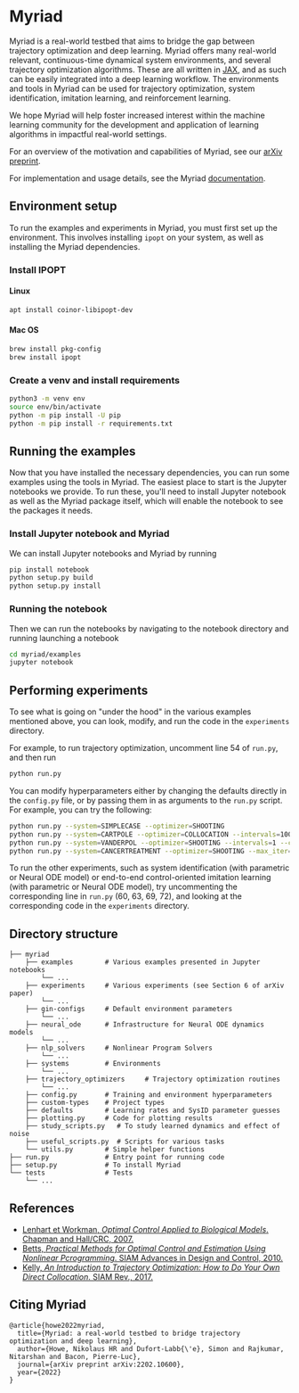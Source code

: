 # Myriad

Myriad is a real-world testbed that aims to bridge the gap between trajectory optimization and deep learning.
Myriad offers many real-world relevant,
continuous-time dynamical system environments, and several trajectory optimization algorithms.
These are all written
in [JAX](https://github.com/google/jax), and as such can be easily integrated into a deep learning workflow.
The environments and tools in Myriad can be used for trajectory optimization, system identification, 
imitation learning, and reinforcement learning.

We hope Myriad will help foster increased interest within the
machine learning community for the development and application of learning algorithms in
impactful real-world settings.

For an overview of the motivation and capabilities of Myriad, see our [arXiv preprint](https://arxiv.org/abs/2202.10600).

For implementation and usage details, see the Myriad [documentation](https://nikihowe.github.io/myriad/html/myriad/index.html).

## Environment setup

To run the examples and experiments in Myriad, you must first set up the environment.
This involves installing `ipopt` on your system, as well as installing the Myriad dependencies.
### Install IPOPT
#### Linux
```bash
apt install coinor-libipopt-dev
```

#### Mac OS
```bash
brew install pkg-config
brew install ipopt
```

### Create a venv and install requirements
```bash
python3 -m venv env
source env/bin/activate
python -m pip install -U pip
python -m pip install -r requirements.txt
```

## Running the examples

Now that you have installed the necessary dependencies, you can run some examples using the tools in Myriad.
The easiest place to start is the Jupyter notebooks we provide.
To run these, you'll need to install Jupyter notebook as well as the Myriad package itself,
which will enable the notebook to see the packages it needs.

### Install Jupyter notebook and Myriad
We can install Jupyter notebooks and Myriad by running
```bash
pip install notebook
python setup.py build
python setup.py install
```

### Running the notebook

Then we can run the notebooks by navigating to the notebook directory and running launching a notebook
```bash
cd myriad/examples
jupyter notebook
```

## Performing experiments

To see what is going on "under the hood" in the various examples mentioned above, 
you can look, modify, and run the code in the `experiments` directory.

For example, to run trajectory optimization, uncomment line 54 of `run.py`,
and then run
```bash
python run.py
```

You can modify hyperparameters either by changing the defaults directly in the `config.py` file, 
or by passing them in as arguments to the `run.py` script.
For example, you can try the following:

```bash
python run.py --system=SIMPLECASE --optimizer=SHOOTING
python run.py --system=CARTPOLE --optimizer=COLLOCATION --intervals=100
python run.py --system=VANDERPOL --optimizer=SHOOTING --intervals=1 --controls_per_interval=50
python run.py --system=CANCERTREATMENT --optimizer=SHOOTING --max_iter=500
```

To run the other experiments, such as system identification (with parametric or Neural ODE model)
or end-to-end control-oriented imitation learning (with parametric or Neural ODE model), 
try uncommenting the corresponding line in `run.py` (60, 63, 69, 72), and looking at the 
corresponding code in the `experiments` directory.

## Directory structure
```
├── myriad
    ├── examples        # Various examples presented in Jupyter notebooks
        └── ...
    ├── experiments     # Various experiments (see Section 6 of arXiv paper)
        └── ...
    ├── gin-configs     # Default environment parameters
        └── ...
    ├── neural_ode      # Infrastructure for Neural ODE dynamics models
        └── ...
    ├── nlp_solvers     # Nonlinear Program Solvers
        └── ...
    ├── systems         # Environments
        └── ...
    ├── trajectory_optimizers     # Trajectory optimization routines
        └── ...
    ├── config.py       # Training and environment hyperparameters
    ├── custom-types    # Project types
    ├── defaults        # Learning rates and SysID parameter guesses
    ├── plotting.py     # Code for plotting results
    ├── study_scripts.py   # To study learned dynamics and effect of noise
    ├── useful_scripts.py  # Scripts for various tasks
    └── utils.py        # Simple helper functions
├── run.py              # Entry point for running code
├── setup.py            # To install Myriad
└── tests               # Tests
    └── ...
```

## References
- [Lenhart et Workman, *Optimal Control Applied to Biological Models*. Chapman and Hall/CRC, 2007.](https://www.taylorfrancis.com/books/9780429138058)
- [Betts, *Practical Methods for Optimal Control and Estimation Using Nonlinear Pcrogramming*. SIAM Advances in Design and Control, 2010.](https://epubs.siam.org/doi/book/10.1137/1.9780898718577)
- [Kelly, *An Introduction to Trajectory Optimization: How to Do Your Own Direct Collocation*. SIAM Rev., 2017.](https://www.semanticscholar.org/paper/An-Introduction-to-Trajectory-Optimization%3A-How-to-Kelly/ba1f38d6bbbf7227cda93f3915bc3fa7fc37b58e)

## Citing Myriad
```
@article{howe2022myriad,
  title={Myriad: a real-world testbed to bridge trajectory optimization and deep learning},
  author={Howe, Nikolaus HR and Dufort-Labb{\'e}, Simon and Rajkumar, Nitarshan and Bacon, Pierre-Luc},
  journal={arXiv preprint arXiv:2202.10600},
  year={2022}
}
```
